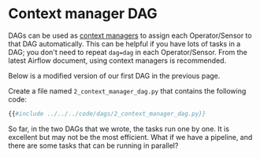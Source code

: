 # Context manager DAG

DAGs can be used as [context managers](https://docs.python.org/3/reference/datamodel.html#with-statement-context-managers) to assign each Operator/Sensor to that DAG automatically. This can be helpful if you have lots of tasks in a DAG; you don't need to repeat `dag=dag` in each Operator/Sensor. From the latest Airflow document, using context managers is recommended.

Below is a modified version of our first DAG in the previous page.

Create a file named `2_context_manager_dag.py` that contains the following code:

```python
{{#include ../../../code/dags/2_context_manager_dag.py}}
```

So far, in the two DAGs that we wrote, the tasks run one by one. It is excellent but may not be the most efficient. What if we have a pipeline, and there are some tasks that can be running in parallel?
